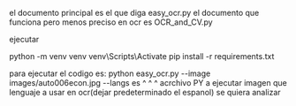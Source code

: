el documento principal es el que diga    easy_ocr.py
el documento que funciona pero menos preciso en ocr es OCR_and_CV.py 


ejecutar 


python -m venv venv
venv\Scripts\Activate
pip install -r requirements.txt

para ejecutar el codigo es: 
python easy_ocr.py --image images/auto006econ.jpg --langs es
            ^                          ^                   ^
      acrchivo PY a ejecutar         imagen que         lenguaje a usar en ocr(dejar predeterminado el espanol)
                                  se quiera analizar
